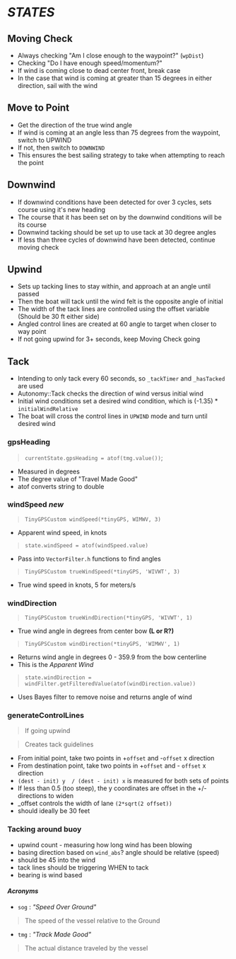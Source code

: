 

# _STATES_

## Moving Check

* Always checking "Am I close enough to the waypoint?" (`wpDist`)
* Checking "Do I have enough speed/momentum?"
* If wind is coming close to dead center front, break case
* In the case that wind is coming at greater than 15 degrees in either direction, sail with the wind

## Move to Point

* Get the direction of the true wind angle
* If wind is coming at an angle less than 75 degrees from the waypoint, switch to UPWIND
* If not, then switch to `DOWNWIND`
* This ensures the best sailing strategy to take when attempting to reach the point

## Downwind

* If downwind conditions have been detected for over 3 cycles, sets course using it's new heading
* The course that it has been set on by the downwind conditions will be its course
* Downwind tacking should be set up to use tack at 30 degree angles
* If less than three cycles of downwind have been detected, continue moving check

## Upwind

* Sets up tacking lines to stay within, and approach at an angle until passed
* Then the boat will tack until the wind felt is the opposite angle of initial
* The width of the tack lines are controlled using the offset variable (Should be 30 ft either side)
* Angled control lines are created at 60 angle to target when closer to way point
* If not going upwind for 3+ seconds, keep Moving Check going

## Tack

* Intending to only tack every 60 seconds, so `_tackTimer` and `_hasTacked` are used
* Autonomy::Tack checks the direction of wind versus initial wind
* Initial wind conditions set a desired wind condition, which is (-1.35) * `initialWindRelative`
* The boat will cross the control lines in `UPWIND` mode and turn until desired wind


### gpsHeading

> `currentState.gpsHeading = atof(tmg.value())`;

* Measured in degrees
* The degree value of "Travel Made Good"
* atof converts string to double

### __windSpeed__ _new_

> `TinyGPSCustom windSpeed(*tinyGPS, WIMWV, 3)`

* Apparent wind speed, in knots

> `state.windSpeed = atof(windSpeed.value)`

* Pass into `VectorFilter.h` functions to find angles

> `TinyGPSCustom trueWindSpeed(*tinyGPS, 'WIVWT', 3)`

* True wind speed in knots, 5 for meters/s

### windDirection

> `TinyGPSCustom trueWindDirection(*tinyGPS, 'WIVWT', 1)`

* True wind angle in degrees from center bow __(L or R?)__

> `TinyGPSCustom windDirection(*tinyGPS, 'WIMWV', 1)`

* Returns wind angle in degrees 0 - 359.9 from the bow centerline
* This is the _Apparent Wind_

> `state.windDirection = windFilter.getFilteredValue(atof(windDirection.value))`

* Uses Bayes filter to remove noise and returns angle of wind

### generateControlLines

> If going upwind

> Creates tack guidelines

* From initial point, take two points in +`offset` and -`offset` x direction
* From destination point, take two points in +`offset` and - `offset` x direction
* `(dest - init) y  / (dest - init) x` is measured for both sets of points
* If less than 0.5 (too steep), the y coordinates are offset in the +/- directions to widen
* \_offset controls the width of lane `(2*sqrt(2 offset))`
* should ideally be 30 feet


### Tacking around buoy

* upwind count - measuring how long wind has been blowing
* basing direction based on `wind_abs`? angle should be relative (speed)
* should be 45 into the wind
* tack lines should be triggering WHEN to tack
* bearing is wind based

#### _Acronyms_

* `sog` : _"Speed Over Ground"_
> The speed of the vessel relative to the Ground
* `tmg` : _"Track Made Good"_
> The actual distance traveled by the vessel
